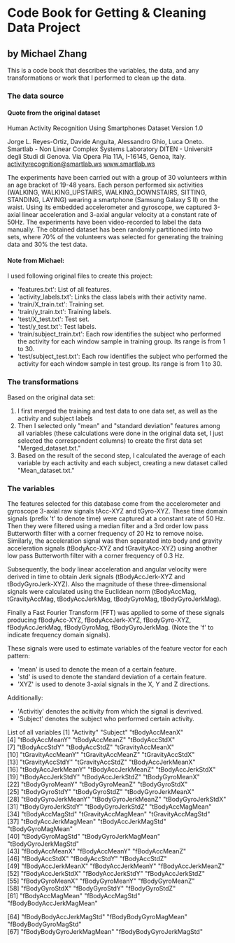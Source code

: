# Code Book for Getting & Cleaning Data Project
## by Michael Zhang

This is a code book that describes the variables, the data, and any transformations or work that I performed to clean up the data.

### The data source
#### Quote from the original dataset
Human Activity Recognition Using Smartphones Dataset
Version 1.0

Jorge L. Reyes-Ortiz, Davide Anguita, Alessandro Ghio, Luca Oneto.
Smartlab - Non Linear Complex Systems Laboratory
DITEN - Universit‡ degli Studi di Genova.
Via Opera Pia 11A, I-16145, Genoa, Italy.
activityrecognition@smartlab.ws
www.smartlab.ws

The experiments have been carried out with a group of 30 volunteers within an age bracket of 19-48 years. Each person performed six activities (WALKING, WALKING_UPSTAIRS, WALKING_DOWNSTAIRS, SITTING, STANDING, LAYING) wearing a smartphone (Samsung Galaxy S II) on the waist. Using its embedded accelerometer and gyroscope, we captured 3-axial linear acceleration and 3-axial angular velocity at a constant rate of 50Hz. The experiments have been video-recorded to label the data manually. The obtained dataset has been randomly partitioned into two sets, where 70% of the volunteers was selected for generating the training data and 30% the test data.
#### Note from Michael:
I used following original files to create this project:
* 'features.txt': List of all features.
* 'activity_labels.txt': Links the class labels with their activity name.
* 'train/X_train.txt': Training set.
* 'train/y_train.txt': Training labels.
* 'test/X_test.txt': Test set.
* 'test/y_test.txt': Test labels.
* 'train/subject_train.txt': Each row identifies the subject who performed the activity for each window sample in training group. Its range is from 1 to 30. 
* 'test/subject_test.txt': Each row identifies the subject who performed the activity for each window sample in test group. Its range is from 1 to 30. 

### The transformations
Based on the original data set:
1. I first merged the training and test data to one data set, as well as the activity and subject labels 
2. Then I selected only "mean" and "standard deviation" features among all variables (these calculations were done in the original data set, I just selected the correspondent columns) to create the first data set "Merged_dataset.txt."
3. Based on the result of the second step, I calculated the average of each variable by each activity and each subject, creating a new dataset called "Mean_dataset.txt."

### The variables

The features selected for this database come from the accelerometer and gyroscope 3-axial raw signals tAcc-XYZ and tGyro-XYZ. These time domain signals (prefix 't' to denote time) were captured at a constant rate of 50 Hz. Then they were filtered using a median filter and a 3rd order low pass Butterworth filter with a corner frequency of 20 Hz to remove noise. Similarly, the acceleration signal was then separated into body and gravity acceleration signals (tBodyAcc-XYZ and tGravityAcc-XYZ) using another low pass Butterworth filter with a corner frequency of 0.3 Hz. 

Subsequently, the body linear acceleration and angular velocity were derived in time to obtain Jerk signals (tBodyAccJerk-XYZ and tBodyGyroJerk-XYZ). Also the magnitude of these three-dimensional signals were calculated using the Euclidean norm (tBodyAccMag, tGravityAccMag, tBodyAccJerkMag, tBodyGyroMag, tBodyGyroJerkMag). 

Finally a Fast Fourier Transform (FFT) was applied to some of these signals producing fBodyAcc-XYZ, fBodyAccJerk-XYZ, fBodyGyro-XYZ, fBodyAccJerkMag, fBodyGyroMag, fBodyGyroJerkMag. (Note the 'f' to indicate frequency domain signals). 

These signals were used to estimate variables of the feature vector for each pattern:  
* 'mean' is used to denote the mean of a certain feature.
* 'std' is used to denote the standard deviation of a certain feature.
* 'XYZ' is used to denote 3-axial signals in the X, Y and Z directions.

Additionally:
* 'Activitiy' denotes the acitivity from which the signal is devrived.
* 'Subject' denotes the subject who performed certain activity.

List of all variables
 [1] "Activity"                 "Subject"                  "tBodyAccMeanX"           
 [4] "tBodyAccMeanY"            "tBodyAccMeanZ"            "tBodyAccStdX"            
 [7] "tBodyAccStdY"             "tBodyAccStdZ"             "tGravityAccMeanX"        
[10] "tGravityAccMeanY"         "tGravityAccMeanZ"         "tGravityAccStdX"         
[13] "tGravityAccStdY"          "tGravityAccStdZ"          "tBodyAccJerkMeanX"       
[16] "tBodyAccJerkMeanY"        "tBodyAccJerkMeanZ"        "tBodyAccJerkStdX"        
[19] "tBodyAccJerkStdY"         "tBodyAccJerkStdZ"         "tBodyGyroMeanX"          
[22] "tBodyGyroMeanY"           "tBodyGyroMeanZ"           "tBodyGyroStdX"           
[25] "tBodyGyroStdY"            "tBodyGyroStdZ"            "tBodyGyroJerkMeanX"      
[28] "tBodyGyroJerkMeanY"       "tBodyGyroJerkMeanZ"       "tBodyGyroJerkStdX"       
[31] "tBodyGyroJerkStdY"        "tBodyGyroJerkStdZ"        "tBodyAccMagMean"         
[34] "tBodyAccMagStd"           "tGravityAccMagMean"       "tGravityAccMagStd"       
[37] "tBodyAccJerkMagMean"      "tBodyAccJerkMagStd"       "tBodyGyroMagMean"        
[40] "tBodyGyroMagStd"          "tBodyGyroJerkMagMean"     "tBodyGyroJerkMagStd"     
[43] "fBodyAccMeanX"            "fBodyAccMeanY"            "fBodyAccMeanZ"           
[46] "fBodyAccStdX"             "fBodyAccStdY"             "fBodyAccStdZ"            
[49] "fBodyAccJerkMeanX"        "fBodyAccJerkMeanY"        "fBodyAccJerkMeanZ"       
[52] "fBodyAccJerkStdX"         "fBodyAccJerkStdY"         "fBodyAccJerkStdZ"        
[55] "fBodyGyroMeanX"           "fBodyGyroMeanY"           "fBodyGyroMeanZ"          
[58] "fBodyGyroStdX"            "fBodyGyroStdY"            "fBodyGyroStdZ"           
[61] "fBodyAccMagMean"          "fBodyAccMagStd"           "fBodyBodyAccJerkMagMean"

[64] "fBodyBodyAccJerkMagStd"   "fBodyBodyGyroMagMean"     "fBodyBodyGyroMagStd"     
[67] "fBodyBodyGyroJerkMagMean" "fBodyBodyGyroJerkMagStd" 
